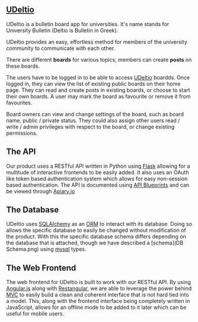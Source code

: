## [UDeltio](http://udeltio.com)

UDeltio is a bulletin board app for universities. It's name stands for University Bulletin (Deltio is Bulletin in Greek).

UDeltio provides an easy, effortless method for members of the university community to communicate with each other.

There are different __boards__ for various topics, members can create __posts__ on these boards.

The users have to be logged in to be able to access [UDeltio](http://udeltio.com) boardds. Once logged in, they can view the list of existing public boards on their home page. They can read and create posts in existing boards, or choose to start their own boards. A user may mark the board as favourite or remove it from favourites. 

Board owners can view and change settings of the board, such as board name, public / private status. They could also assign other users read / write / admin privileges with respect to the board, or change existing permissions. 

## The API

Our product uses a RESTful API written in Python using [Flask](http://flask.pocoo.org) allowing for a multitude of interactive frontends to be easily added. It also uses an OAuth like token based authentication system which allows for easy non-session based authentication. The API is documented using [API Blueprints](http://apiblueprint.org) and can be viewed through [Apiary.io](http://docs.udeltio.apiary.io)

## The Database

UDeltio uses [SQLAlchemy](http://www.sqlalchemy.org) as an [ORM](http://en.wikipedia.org/wiki/Object-relational_mapping) to interact with its database. Doing so allows the specific database to easily be changed without modification of the product. With this the specific database schema differs depending on the database that is attached, though we have described a [schema](DB Schema.png) using [mysql](https://www.mysql.com) types.

## The Web Frontend

The web frontend for UDeltio is built to work with our RESTful API. By using [Angular.js](https://angularjs.org) along with [Restangular](https://github.com/mgonto/restangular), we are able to leverage the power behind [MVC](http://en.wikipedia.org/wiki/Model–view–controller) to easily build a clean and coherent interface that is not hard tied into a model. This, along with the frontend interface being completely written in JavaScript, allows for an offline mode to be added to it later which can be useful for mobile users.

